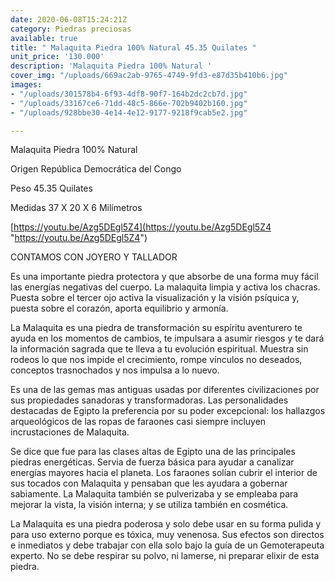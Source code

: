 ```yaml
---
date: 2020-06-08T15:24:21Z
category: Piedras preciosas
available: true
title: " Malaquita Piedra 100% Natural 45.35 Quilates "
unit_price: '130.000'
description: 'Malaquita Piedra 100% Natural '
cover_img: "/uploads/669ac2ab-9765-4749-9fd3-e87d35b410b6.jpg"
images:
- "/uploads/301578b4-6f93-4df8-90f7-164b2dc2cb7d.jpg"
- "/uploads/33167ce6-71dd-48c5-866e-702b9402b160.jpg"
- "/uploads/928bbe30-4e14-4e12-9177-9218f9cab5e2.jpg"

---
```

Malaquita Piedra 100% Natural 

Origen República Democrática del Congo

Peso 45.35 Quilates

Medidas 37 X 20 X 6 Milímetros 

[https://youtu.be/Azg5DEgl5Z4](https://youtu.be/Azg5DEgl5Z4 "https://youtu.be/Azg5DEgl5Z4")

CONTAMOS CON JOYERO Y TALLADOR 

Es una importante piedra protectora y que absorbe de una forma muy fácil las energías negativas del cuerpo. La malaquita limpia y activa los chacras. Puesta sobre el tercer ojo activa la visualización y la visión psíquica y, puesta sobre el corazón, aporta equilibrio y armonía.

La Malaquita es una piedra de transformación su espíritu aventurero te ayuda en los momentos de cambios, te impulsara a asumir riesgos y te dará la información sagrada que te lleva a tu evolución espiritual. Muestra sin rodeos lo que nos impide el crecimiento, rompe vínculos no deseados, conceptos trasnochados y nos impulsa a lo nuevo.

Es una de las gemas mas antiguas usadas por diferentes civilizaciones por sus propiedades sanadoras y transformadoras. Las personalidades destacadas de Egipto la preferencia por su poder excepcional: los hallazgos arqueológicos de las ropas de faraones casi siempre incluyen incrustaciones de Malaquita.

Se dice que fue para las clases altas de Egipto una de las principales piedras energéticas. Servia de fuerza básica para ayudar a canalizar energías mayores hacia el planeta. Los faraones solían cubrir el interior de sus tocados con Malaquita y pensaban que les ayudara a gobernar sabiamente. La Malaquita también se pulverizaba y se empleaba para mejorar la vista, la visión interna; y se utiliza también en cosmética.

La Malaquita es una piedra poderosa y solo debe usar en su forma pulida y para uso externo porque es tóxica, muy venenosa. Sus efectos son directos e inmediatos y debe trabajar con ella solo bajo la guía de un Gemoterapeuta experto. No se debe respirar su polvo, ni lamerse, ni preparar elixir de esta piedra.